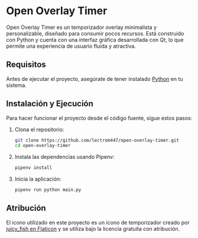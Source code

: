 # Open Overlay Timer

Open Overlay Timer es un temporizador overlay minimalista y personalizable, diseñado para consumir pocos recursos. Está construido con Python y cuenta con una interfaz gráfica desarrollada con Qt, lo que permite una experiencia de usuario fluida y atractiva.

## Requisitos

Antes de ejecutar el proyecto, asegúrate de tener instalado [Python](https://www.python.org/downloads/) en tu sistema. 

## Instalación y Ejecución

Para hacer funcionar el proyecto desde el código fuente, sigue estos pasos:

1. Clona el repositorio:
   ```bash
   git clone https://github.com/lectrom447/open-overlay-timer.git
   cd open-overlay-timer
   ```

2. Instala las dependencias usando Pipenv:
   ```bash
   pipenv install
   ```

3. Inicia la aplicación:
   ```bash
   pipenv run python main.py
   ```

## Atribución

El icono utilizado en este proyecto es un ícono de temporizador creado por <a href="https://www.flaticon.com/free-icons/timer" title="timer icons">juicy_fish en Flaticon</a> y se utiliza bajo la licencia gratuita con atribución.
